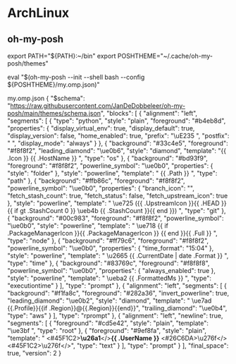 # ArchLinux
## oh-my-posh
export PATH="${PATH}:~/bin"
export POSHTHEME="~/.cache/oh-my-posh/themes"

eval "$(oh-my-posh --init --shell bash --config ${POSHTHEME}/my.omp.json)"

my.omp.json
{
  "$schema": "https://raw.githubusercontent.com/JanDeDobbeleer/oh-my-posh/main/themes/schema.json",
  "blocks": [
    {
      "alignment": "left",
      "segments": [
        {
          "type": "python",
          "style": "plain",
          "foreground": "#b4eb8d",
          "properties": {
            "display_virtual_env": true,
            "display_default": true,
            "display_version": false,
            "home_enabled": true,
            "prefix": "\uE235 ",
            "postfix": " ",
            "display_mode": "always"
          }
        },
        {
          "background": "#33c4e5",
          "foreground": "#f8f8f2",
          "leading_diamond": "\ue0b6",
          "style": "diamond",
          "template": "{{ .Icon }} {{ .HostName }} ",
          "type": "os"
        },
        {
          "background": "#bd93f9",
          "foreground": "#f8f8f2",
          "powerline_symbol": "\ue0b0",
          "properties": {
            "style": "folder"
          },
          "style": "powerline",
          "template": " {{ .Path }} ",
          "type": "path"
        },
        {
          "background": "#ffb86c",
          "foreground": "#f8f8f2",
          "powerline_symbol": "\ue0b0",
          "properties": {
            "branch_icon": "",
            "fetch_stash_count": true,
            "fetch_status": false,
            "fetch_upstream_icon": true
          },
          "style": "powerline",
          "template": " \ue725 ({{ .UpstreamIcon }}{{ .HEAD }}{{ if gt .StashCount 0 }} \ueb4b {{ .StashCount }}{{ end }}) ",
          "type": "git"
        },
        {
          "background": "#00c983",
          "foreground": "#f8f8f2",
          "powerline_symbol": "\ue0b0",
          "style": "powerline",
          "template": " \ue718 {{ if .PackageManagerIcon }}{{ .PackageManagerIcon }} {{ end }}{{ .Full }} ",
          "type": "node"
        },
        {
          "background": "#ff79c6",
          "foreground": "#f8f8f2",
          "powerline_symbol": "\ue0b0",
          "properties": {
            "time_format": "15:04"
          },
          "style": "powerline",
          "template": " \u2665 {{ .CurrentDate | date .Format }} ",
          "type": "time"
        },
        {
          "background": "#83769c",
          "foreground": "#f8f8f8",
          "powerline_symbol": "\ue0b0",
          "properties": {
            "always_enabled": true
          },
          "style": "powerline",
          "template": " \ueba2 {{ .FormattedMs }} ",
          "type": "executiontime"
        }
      ],
      "type": "prompt"
    },
    {
      "alignment": "left",
      "segments": [
        {
          "background": "#f1fa8c",
          "foreground": "#282a36",
          "invert_powerline": true,
          "leading_diamond": "\ue0b2",
          "style": "diamond",
          "template": " \ue7ad {{.Profile}}{{if .Region}}@{{.Region}}{{end}}",
          "trailing_diamond": "\ue0b4",
          "type": "aws"
        }
      ],
      "type": "rprompt"
    },
    {
      "alignment": "left",
      "newline": true,
      "segments": [
        {
          "foreground": "#cd5e42",
          "style": "plain",
          "template": "\ue3bf ",
          "type": "root"
        },
        {
          "foreground": "#9ef8fa",
          "style": "plain",
          "template": " <#45F1C2><b>\u26a1</b></><b>{{ .UserName }}</b> <#26C6DA>\u276f</><#45F1C2>\u276f</>",
          "type": "text"
        }
      ],
      "type": "prompt"
    }
  ],
  "final_space": true,
  "version": 2
}
